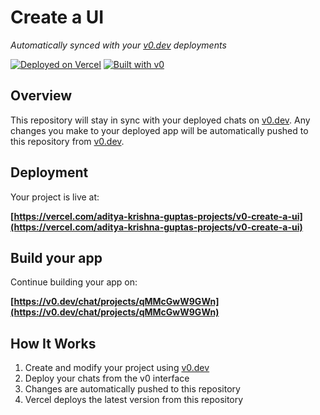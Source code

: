# Create a UI

*Automatically synced with your [v0.dev](https://v0.dev) deployments*

[![Deployed on Vercel](https://img.shields.io/badge/Deployed%20on-Vercel-black?style=for-the-badge&logo=vercel)](https://vercel.com/aditya-krishna-guptas-projects/v0-create-a-ui)
[![Built with v0](https://img.shields.io/badge/Built%20with-v0.dev-black?style=for-the-badge)](https://v0.dev/chat/projects/qMMcGwW9GWn)

## Overview

This repository will stay in sync with your deployed chats on [v0.dev](https://v0.dev).
Any changes you make to your deployed app will be automatically pushed to this repository from [v0.dev](https://v0.dev).

## Deployment

Your project is live at:

**[https://vercel.com/aditya-krishna-guptas-projects/v0-create-a-ui](https://vercel.com/aditya-krishna-guptas-projects/v0-create-a-ui)**

## Build your app

Continue building your app on:

**[https://v0.dev/chat/projects/qMMcGwW9GWn](https://v0.dev/chat/projects/qMMcGwW9GWn)**

## How It Works

1. Create and modify your project using [v0.dev](https://v0.dev)
2. Deploy your chats from the v0 interface
3. Changes are automatically pushed to this repository
4. Vercel deploys the latest version from this repository